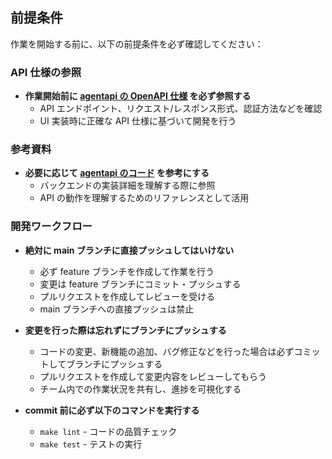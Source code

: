 ## 前提条件

作業を開始する前に、以下の前提条件を必ず確認してください：

### API 仕様の参照

- **作業開始前に [agentapi の OpenAPI 仕様](https://github.com/coder/agentapi/blob/main/openapi.json) を必ず参照する**
  - API エンドポイント、リクエスト/レスポンス形式、認証方法などを確認
  - UI 実装時に正確な API 仕様に基づいて開発を行う

### 参考資料

- **必要に応じて [agentapi のコード](https://github.com/coder/agentapi) を参考にする**
  - バックエンドの実装詳細を理解する際に参照
  - API の動作を理解するためのリファレンスとして活用

### 開発ワークフロー

- **絶対に main ブランチに直接プッシュしてはいけない**
  - 必ず feature ブランチを作成して作業を行う
  - 変更は feature ブランチにコミット・プッシュする
  - プルリクエストを作成してレビューを受ける
  - main ブランチへの直接プッシュは禁止

- **変更を行った際は忘れずにブランチにプッシュする**
  - コードの変更、新機能の追加、バグ修正などを行った場合は必ずコミットしてブランチにプッシュする
  - プルリクエストを作成して変更内容をレビューしてもらう
  - チーム内での作業状況を共有し、進捗を可視化する

- **commit 前に必ず以下のコマンドを実行する**
  - `make lint` - コードの品質チェック
  - `make test` - テストの実行